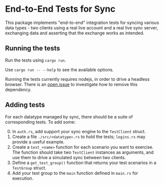 # End-to-End Tests for Sync

This package implements "end-to-end" integration tests for syncing various data types -
two clients using a real live account and a real live sync server, exchanging
data and asserting that the exchange works as intended.

## Running the tests

Run the tests using `cargo run`.

Use `cargo run -- --help` to see the available options.

Running the tests currently requires nodejs, in order to drive a headless browser.
There is an [open issue](https://github.com/mozilla/application-services/issues/2403)
to investigate how to remove this dependency.

## Adding tests

For each datatype managed by sync, there should be a suite of corresponding tests.
To add some:

0. In `auth.rs`, add support your sync engine to the `TestClient` struct.
0. Create a file `./src/<datatype>.rs` to hold the tests; `logins.rs` may provide a useful example.
  0. Create a `test_<name>` function for each scenario you want to exercise. The function should take
     two `TestClient` instances as arguments, and use them to drive a simulated sync between two clients.
  0. Define a `get_test_group()` function that returns your test scenarios in a `TestGroup` struct.
0. Add your test group to the `main` function defined in `main.rs` for execution.
